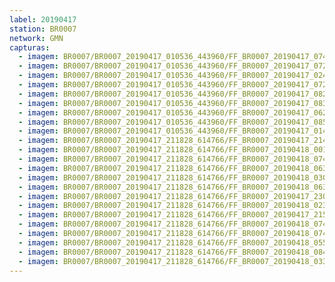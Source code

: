 ```yaml
---
label: 20190417
station: BR0007
network: GMN
capturas:
  - imagem: BR0007/BR0007_20190417_010536_443960/FF_BR0007_20190417_074928_730_0410368.fits_maxpixel.jpg
  - imagem: BR0007/BR0007_20190417_010536_443960/FF_BR0007_20190417_072745_441_0388096.fits_maxpixel.jpg
  - imagem: BR0007/BR0007_20190417_010536_443960/FF_BR0007_20190417_024305_211_0097792.fits_maxpixel.jpg
  - imagem: BR0007/BR0007_20190417_010536_443960/FF_BR0007_20190417_072235_601_0382976.fits_maxpixel.jpg
  - imagem: BR0007/BR0007_20190417_010536_443960/FF_BR0007_20190417_082442_697_0446208.fits_maxpixel.jpg
  - imagem: BR0007/BR0007_20190417_010536_443960/FF_BR0007_20190417_083001_301_0451584.fits_maxpixel.jpg
  - imagem: BR0007/BR0007_20190417_010536_443960/FF_BR0007_20190417_062601_813_0325888.fits_maxpixel.jpg
  - imagem: BR0007/BR0007_20190417_010536_443960/FF_BR0007_20190417_085048_630_0472832.fits_maxpixel.jpg
  - imagem: BR0007/BR0007_20190417_010536_443960/FF_BR0007_20190417_014011_586_0034560.fits_maxpixel.jpg
  - imagem: BR0007/BR0007_20190417_211828_614766/FF_BR0007_20190417_214558_809_0027648.fits_maxpixel.jpg
  - imagem: BR0007/BR0007_20190417_211828_614766/FF_BR0007_20190418_001620_097_0182784.fits_maxpixel.jpg
  - imagem: BR0007/BR0007_20190417_211828_614766/FF_BR0007_20190418_074335_839_0634880.fits_maxpixel.jpg
  - imagem: BR0007/BR0007_20190417_211828_614766/FF_BR0007_20190418_063024_798_0560896.fits_maxpixel.jpg
  - imagem: BR0007/BR0007_20190417_211828_614766/FF_BR0007_20190418_030030_293_0349184.fits_maxpixel.jpg
  - imagem: BR0007/BR0007_20190417_211828_614766/FF_BR0007_20190418_063354_654_0564480.fits_maxpixel.jpg
  - imagem: BR0007/BR0007_20190417_211828_614766/FF_BR0007_20190417_230609_912_0110848.fits_maxpixel.jpg
  - imagem: BR0007/BR0007_20190417_211828_614766/FF_BR0007_20190418_023349_703_0322304.fits_maxpixel.jpg
  - imagem: BR0007/BR0007_20190417_211828_614766/FF_BR0007_20190417_215827_303_0040448.fits_maxpixel.jpg
  - imagem: BR0007/BR0007_20190417_211828_614766/FF_BR0007_20190418_074320_878_0634624.fits_maxpixel.jpg
  - imagem: BR0007/BR0007_20190417_211828_614766/FF_BR0007_20190418_074305_855_0634368.fits_maxpixel.jpg
  - imagem: BR0007/BR0007_20190417_211828_614766/FF_BR0007_20190418_055431_923_0524288.fits_maxpixel.jpg
  - imagem: BR0007/BR0007_20190417_211828_614766/FF_BR0007_20190418_084857_241_0700416.fits_maxpixel.jpg
  - imagem: BR0007/BR0007_20190417_211828_614766/FF_BR0007_20190418_033252_987_0382208.fits_maxpixel.jpg
---
```

